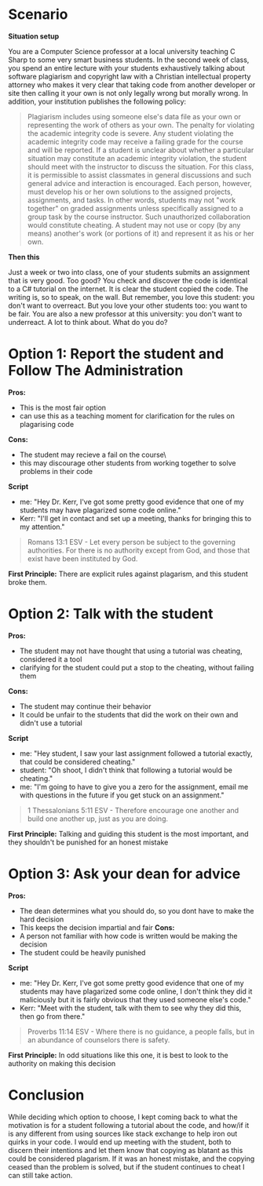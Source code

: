 # Scenario
**Situation setup**

You are a Computer Science professor at a local university teaching C Sharp to some very smart business students. In the second week of class, you spend an entire lecture with your students exhaustively talking about software plagiarism and copyright law with a Christian intellectual property attorney who makes it very clear that taking code from another developer or site then calling it your own is not only legally wrong but morally wrong. In addition, your institution publishes the following policy:

> Plagiarism includes using someone else's data file as your own or representing the work of others as your own.
> The penalty for violating the academic integrity code is severe. Any student violating the academic integrity code may receive a failing grade for the course and will be reported. If a student is unclear about whether a particular situation may constitute an academic integrity violation, the student should meet with the instructor to discuss the situation.
> For this class, it is permissible to assist classmates in general discussions and such general advice and interaction is encouraged. Each person, however, must develop his or her own solutions to the assigned projects, assignments, and tasks. In other words, students may not "work together" on graded assignments unless specifically assigned to a group task by the course instructor. Such unauthorized collaboration would constitute cheating. A student may not use or copy (by any means) another's work (or portions of it) and represent it as his or her own.

**Then this**

Just a week or two into class, one of your students submits an assignment that is very good. Too good? You check and discover the code is identical to a C# tutorial on the internet. It is clear the student copied the code. The writing is, so to speak, on the wall. But remember, you love this student: you don't want to overreact. But you love your other students too: you want to be fair. You are also a new professor at this university: you don't want to underreact. A lot to think about. What do you do?

# Option 1: Report the student and Follow The Administration
**Pros:**
- This is the most fair option
- can use this as a teaching moment for clarification for the rules on plagarising code

**Cons:**
- The student may recieve a fail on the course\
- this may discourage other students from working together to solve problems in their code

**Script**
- me: "Hey Dr. Kerr, I've got some pretty good evidence that one of my students may have plagarized some code online."
- Kerr: "I'll get in contact and set up a meeting, thanks for bringing this to my attention."

> Romans 13:1 ESV - Let every person be subject to the governing authorities. For there is no authority except from God, and those that exist have been instituted by God.

**First Principle:**
There are explicit rules against plagarism, and this student broke them.

# Option 2: Talk with the student
**Pros:**
- The student may not have thought that using a tutorial was cheating, considered it a tool
- clarifying for the student could put a stop to the cheating, without failing them

**Cons:**
- The student may continue their behavior
- It could be unfair to the students that did the work on their own and didn't use a tutorial 

**Script**
- me: "Hey student, I saw your last assignment followed a tutorial exactly, that could be considered cheating."
- student: "Oh shoot, I didn't think that following a tutorial would be cheating."
- me: "I'm going to have to give you a zero for the assignment, email me with questions in the future if you get stuck on an assignment."
> 1 Thessalonians 5:11 ESV - Therefore encourage one another and build one another up, just as you are doing.

**First Principle:**
Talking and guiding this student is the most important, and they shouldn't be punished for an honest mistake

# Option 3: Ask your dean for advice 
**Pros:**
- The dean determines what you should do, so you dont have to make the hard decision
- This keeps the decision impartial and fair
**Cons:**
- A person not familiar with how code is written would be making the decision
- The student could be heavily punished

**Script**
- me: "Hey Dr. Kerr, I've got some pretty good evidence that one of my students may have plagarized some code online, I don't think they did it maliciously but it is fairly obvious that they used someone else's code."
- Kerr: "Meet with the student, talk with them to see why they did this, then go from there."

> Proverbs 11:14 ESV - Where there is no guidance, a people falls, but in an abundance of counselors there is safety.

**First Principle:**
In odd situations like this one, it is best to look to the authority on making this decision

# Conclusion
While deciding which option to choose, I kept coming back to what the motivation is for a student following a tutorial about the code, and how/if it is any different from using sources like stack exchange to help iron out quirks in your code. I would end up meeting with the student, both to discern their intentions and let them know that copying as blatant as this could be considered plagarism. If it was an honest mistake, and the copying ceased than the problem is solved, but if the student continues to cheat I can still take action.
